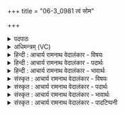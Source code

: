 +++
title = "06-3_0981 त्वं सोम"

+++
<details><summary>पदपाठः</summary>

त्वम्। सो꣣म। प꣡रि꣢। स्र꣣व। स्वा꣡दि꣢꣯ष्ठ। अ꣡ङ्गि꣢꣯रोभ्यः। व꣣रिवोवि꣢त्। व꣣रिवः। वि꣢त्। घृ꣣त꣢म्। प꣡यः꣢꣯। ९८१।
</details>

<details><summary>अधिमन्त्रम् (VC)</summary>

- पवमानः सोमः
- जमदग्निर्भार्गवः
- गायत्री
- षड्जः
</details>

<details><summary>हिन्दी : आचार्य रामनाथ वेदालंकार - विषयः</summary>

आगे फिर वही विषय है।
</details>

<details><summary>हिन्दी : आचार्य रामनाथ वेदालंकार - पदार्थः</summary>

पदार्थान्वय -  हे(सोम)रसागार परमेश्वर! (स्वादिष्ठः)सबसे अधिक मधुर और(वरिवोवित्)ऐश्वर्य को प्राप्त करानेवाले(त्वम्)आप(अङ्गिरोभ्यः)प्राणायाम के अभ्यासी योगसाधकों के लिए(घृतम्)तेज और(पयः)आनन्दरस को(परि स्रव)क्षरित कीजिए ॥३॥
</details>

<details><summary>हिन्दी : आचार्य रामनाथ वेदालंकार - भावार्थः</summary>

भावार्थ -  जो लोग परमात्मा के ध्यान में मग्न हो जाते हैं, उन्हें वह सर्वाधिक रसीला, सर्वाधिक मधुर और सर्वाधिक तेजस्वी अनुभूत होता है ॥३॥ इस खण्ड में परमात्मा के स्वरूपवर्णनपूर्वक उसकी स्तुति करने, उसका आह्वान करने और उससे आनन्दरस के प्रवाह की प्रार्थना करने के कारण इस खण्ड की पूर्वखण्ड के साथ सङ्गति है, यह जानना चाहिए ॥ षष्ठ अध्याय में द्वितीय खण्ड समाप्त ॥
</details>

<details><summary>संस्कृत : आचार्य रामनाथ वेदालंकार - विषयः</summary>

अथ पुनरपि तमेव विषयमाह।
</details>

<details><summary>संस्कृत : आचार्य रामनाथ वेदालंकार - पदार्थः</summary>

पदार्थान्वय -  हे(सोम)रसागार परमेश! (स्वादिष्ठः)मधुरतमः, (वारिवोवित्)ऐश्वर्यस्य लम्भकश्च।[वरिवः इति धननाम। निघं० २।१०।]त्वम्(अङ्गिरोभ्यः)प्राणायामाभ्यासिभ्यो योगसाधकेभ्यः।[प्राणो वा अङ्गिराः श० ६।१।२।२८।] (घृतम्)तेजः(पयः)आनन्दरसं च(परिस्रव)परिक्षर ॥३॥
</details>

<details><summary>संस्कृत : आचार्य रामनाथ वेदालंकार - भावार्थः</summary>

भावार्थ -  ये परमात्मनो ध्याने मग्ना जायन्ते तैः स रसवत्तमो मधुरतमस्तेजस्वितमश्चानुभूयते ॥३॥ अस्मिन् खण्डे परमात्मस्वरूपवर्णनपुरस्सरं तत्स्तुतिकरणात् तदाह्वानात् तत आनन्दरसप्रवाहप्रार्थनाच्चैतत्खण्डस्य पूर्वखण्डेन संगतिरस्तीति विज्ञेयम् ॥
</details>

<details><summary>संस्कृत : आचार्य रामनाथ वेदालंकार - पादटिप्पनी</summary>

टिप्पनी -   १. ऋ० ९।६२।९, ‘त्वं सोम’ इत्यत्र ‘त्वमि॑न्दो॒’ इति पाठः।
</details>